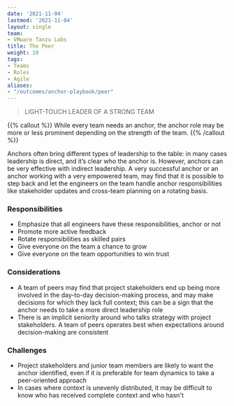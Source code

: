 ```yaml
---
date: '2021-11-04'
lastmod: '2021-11-04'
layout: single
team:
- VMware Tanzu Labs
title: The Peer
weight: 10
tags:
- Teams
- Roles
- Agile
aliases:
- "/outcomes/anchor-playbook/peer"
---
```

> LIGHT-TOUCH LEADER OF A STRONG TEAM

{{% callout %}}
While every team needs an anchor, the anchor role may be more or less prominent depending on the strength of the team.
{{% /callout %}}

Anchors often bring different types of leadership to the table: in many cases leadership is direct, and it’s clear who the anchor is. However, anchors can be very effective with indirect leadership. A very successful anchor or an anchor working with a very empowered team, may find that it is possible to step back and let the engineers on the team handle anchor responsibilities like stakeholder updates and cross-team planning on a rotating basis.

### Responsibilities
- Emphasize that all engineers have these responsibilities, anchor or not
- Promote more active feedback
- Rotate responsibilities as skilled pairs
- Give everyone on the team a chance to grow
- Give everyone on the team opportunities to win trust

### Considerations
- A team of peers may find that project stakeholders end up being more involved in the day-to-day decision-making process, and may make decisions for which they lack full context; this can be a sign that the anchor needs to take a more direct leadership role
- There is an implicit seniority around who talks strategy with project stakeholders. A team of peers operates best when expectations around decision-making are consistent

### Challenges
- Project stakeholders and junior team members are likely to want the anchor identified, even if it is preferable for team dynamics to take a peer-oriented approach
- In cases where context is unevenly distributed, it may be difficult to know who has received complete context and who hasn't
